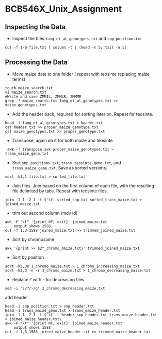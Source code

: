 # BCB546X_Unix_Assignment
## Inspecting the Data
* Inspect the files `fang_et_al_genotypes.txt` and `snp_position.txt`

```
cut -f 1-6 file.txt | column -t | (head -n 5; tail -n 5)

```
## Processing the Data
* Move maize data to one folder ( repeat with teosinte replacing maize terms)

```
touch maize_search.txt 
vi maize_search.txt
#Write and save ZMMIL, ZMMLR, ZMMMR
grep -f maize_search.txt fang_et_al_genotypes.txt >> maize_genotypes.txt
```
* Add the header back, required for sorting later on. Repeat for teosinte.
```
head -1 fang_et_al_genotypes.txt > header.txt
cat header.txt >> proper_maize_genotype.txt
cat maize_genotypes.txt >> proper_genotype.txt
```
* Transpose, again do it for both maize and teosinte
```
 awk -f transpose.awk proper_maize_genotypes.txt > trans_maize_geno.txt
```

* Sort `snp_positions.txt`, `trans_teosinte_geno.txt`, and `trans_maize_geno.txt`. Save as sorted versions.
```
sort -k1,1 file.txt > sorted_file.txt
```
* Join files. Join based on the first column of each file, with the resulting file delimited by tabs. Repeat with teosinte files.
```
join -1 1 -2 1 -t $'\t' sorted_snp.txt sorted_trans_maize.txt > joined_maize.txt
```

* trim out second column (mdv id)
```
awk -F "\t" '{print NF; exit}' joined_maize.txt
	output shows 1588
cut -f 1,3-1588 joined_maize.txt >> trimmed_joined_maize.txt
```


* Sort by chromosome
```
awk '{print >> $2"_chromo_maize.txt}' trimmed_joined_maize.txt
```
* Sort by position
```
sort -k3,3n 1_chromo_maize.txt > 1_chromo_increasing_maize.txt
sort -k3,3 -n -r 1_chromo_maize.txt > 1_chromo_decreasing_maize.txt
```
* Replace ? with - for decreasing files
```
sed -i 's/?/-/g' 1_chromo_decreasing_maize.txt
```

add header
```
head -1 snp_position.txt > snp_header.txt
head -1 trans_maize_geno.txt > trans_maize_header.txt
join -1 1 -2 1 -t $'\t' --header snp_header.txt trans_maize_header.txt > joined_maize_header.txt\
awk -F "\t" '{print NF; exit}' joined_maize_header.txt
	output shows 1588
cut -f 1,3-1588 joined_maize_header.txt >> trimmed_maize_header.txt

```

<!--stackedit_data:
eyJoaXN0b3J5IjpbLTY4ODY0MjAyOSw3NzMzMDAzNTIsLTIwOD
Q2NDk4ODgsLTkxMDEzNDAwMSwtMTkyNjU0MzY4NiwtMTk0NTY0
MDQ5NywxMzQ3NjMyODkyLDEwMjM2MjQ1MDksLTY2MjU2NDY0LD
EyMjE3NTk3NTgsMTQ4MTI2OTE3NiwtMTIyOTg2NDA4OCwtMTc5
NzY0MzE3MywtODgyNTI0OTA0LC0xODIxMDY3ODI3LDg1MDUwNj
k3NSwtMzA4NTMwMjYwLDExNDM2NjI1NjEsLTE5NTg2MDIzNzAs
MTYyNjE2MDQxXX0=
-->
